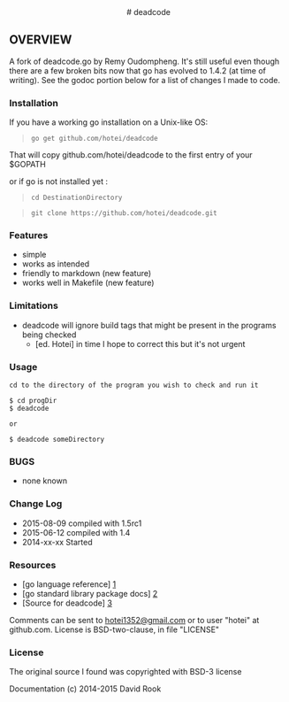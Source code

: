 <center>
# deadcode
</center>

## OVERVIEW

A fork of deadcode.go by Remy Oudompheng.  It's still useful even though there
are a few broken bits now that go has evolved to 1.4.2 (at time of writing).
See the godoc portion below for a list of changes I made to code.

### Installation

If you have a working go installation on a Unix-like OS:

> ```go get github.com/hotei/deadcode```

That will copy github.com/hotei/deadcode to the first entry of your $GOPATH

or if go is not installed yet :

> ```cd DestinationDirectory```

> ```git clone https://github.com/hotei/deadcode.git```

### Features
* simple
* works as intended
* friendly to markdown (new feature)
* works well in Makefile  (new feature)

### Limitations

* deadcode will ignore build tags that might be present in the programs being checked
	* [ed. Hotei] in time I hope to correct this but it's not urgent

### Usage

```
cd to the directory of the program you wish to check and run it

$ cd progDir
$ deadcode

or

$ deadcode someDirectory
```

### BUGS
* none known

### Change Log
* 2015-08-09 compiled with 1.5rc1
* 2015-06-12 compiled with 1.4
* 2014-xx-xx Started

 
### Resources

* [go language reference] [1] 
* [go standard library package docs] [2]
* [Source for deadcode] [3]

[1]: http://golang.org/ref/spec/ "go reference spec"
[2]: http://golang.org/pkg/ "go package docs"
[3]: http://github.com/hotei/deadcode "github.com/hotei/deadcode"

Comments can be sent to <hotei1352@gmail.com> or to user "hotei" at github.com.
License is BSD-two-clause, in file "LICENSE"

### License

The original source I found was copyrighted with BSD-3 license 

Documentation (c) 2014-2015 David Rook 
